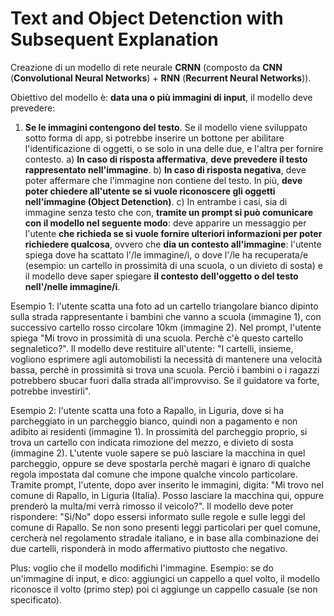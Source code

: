 # Text and Object Detenction with Subsequent Explanation

Creazione di un modello di rete neurale **CRNN** (composto da **CNN** (**Convolutional Neural Networks**) + **RNN** (**Recurrent Neural Networks**)).

Obiettivo del modello è: **data una o più immagini di input**, il modello deve prevedere:
1. **Se le immagini contengono del testo**. Se il modello viene sviluppato sotto forma di app, si potrebbe inserire un bottone per abilitare l'identificazione di oggetti, o se solo in una delle due, e l'altra per fornire contesto.
   a) **In caso di risposta affermativa**, **deve prevedere il testo rappresentato nell'immagine**.
   b) **In caso di risposta negativa**, deve poter affermare che l'immagine non contiene del testo. In più, **deve poter chiedere all'utente se si vuole riconoscere gli oggetti nell'immagine (Object Detenction)**.
   c) In entrambe i casi, sia di immagine senza testo che con, **tramite un prompt si può comunicare con il modello nel seguente modo**: deve apparire un messaggio per l'utente **che richieda se si vuole fornire ulteriori informazioni per poter richiedere qualcosa**, ovvero che **dia un contesto all'immagine**: l'utente spiega dove ha scattato l'/le immagine/i, o dove l'/le ha recuperata/e (esempio: un cartello in prossimità di una scuola, o un divieto di sosta) e il modello deve saper spiegare **il contesto dell'oggetto o del testo nell'/nelle immagine/i**.

Esempio 1: l'utente scatta una foto ad un cartello triangolare bianco dipinto sulla strada rappresentante i bambini che vanno a scuola (immagine 1), con successivo cartello rosso circolare 10km (immagine 2). Nel prompt, l'utente spiega "Mi trovo in prossimità di una scuola. Perchè c'è questo cartello segnaletico?". Il modello deve restituire all'utente: "I cartelli, insieme, vogliono esprimere agli automobilisti la necessità di mantenere una velocità bassa, perchè in prossimità si trova una scuola. Perciò i bambini o i ragazzi potrebbero sbucar fuori dalla strada all'improvviso. Se il guidatore va forte, potrebbe investirli".

Esempio 2: l'utente scatta una foto a Rapallo, in Liguria, dove si ha parcheggiato in un parcheggio bianco, quindi non a pagamento e non adibito ai residenti (immagine 1). In prossimità del parcheggio proprio, si trova un cartello con indicata rimozione del mezzo, e divieto di sosta (immagine 2). L'utente vuole sapere se può lasciare la macchina in quel parcheggio, oppure se deve spostarla perchè magari è ignaro di qualche regola impostata dal comune che impone qualche vincolo particolare. Tramite prompt, l'utente, dopo aver inserito le immagini, digita: "Mi trovo nel comune di Rapallo, in Liguria (Italia). Posso lasciare la macchina qui, oppure prenderò la multa/mi verrà rimosso il veicolo?". Il modello deve poter rispondere: "Si/No" dopo essersi informato sulle regole e sulle leggi del comune di Rapallo. Se non sono presenti leggi particolari per quel comune, cercherà nel regolamento stradale italiano, e in base alla combinazione dei due cartelli, risponderà in modo affermativo piuttosto che negativo.

Plus: voglio che il modello modifichi l'immagine. Esempio: se do un'immagine di input, e dico: aggiungici un cappello a quel volto, il modello riconosce il volto (primo step) poi ci aggiunge un cappello casuale (se non specificato). 
